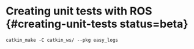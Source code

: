 # Creating unit tests with ROS {#creating-unit-tests status=beta}



    catkin_make -C catkin_ws/ --pkg easy_logs
